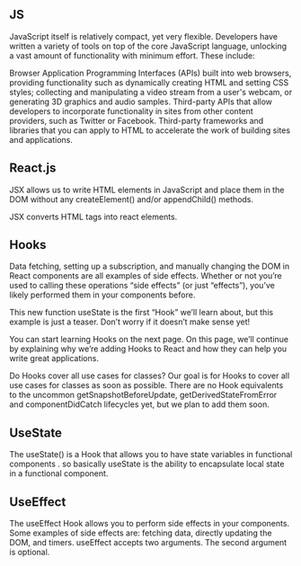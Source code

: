 ## JS

JavaScript itself is relatively compact, yet very flexible. Developers have written a variety of tools on top of the core JavaScript language, unlocking a vast amount of functionality with minimum effort. These include:

Browser Application Programming Interfaces (APIs) built into web browsers, providing functionality such as dynamically creating HTML and setting CSS styles; collecting and manipulating a video stream from a user's webcam, or generating 3D graphics and audio samples.
Third-party APIs that allow developers to incorporate functionality in sites from other content providers, such as Twitter or Facebook.
Third-party frameworks and libraries that you can apply to HTML to accelerate the work of building sites and applications.

## React.js
JSX allows us to write HTML elements in JavaScript and place them in the DOM without any createElement()  and/or appendChild() methods.

JSX converts HTML tags into react elements.

## Hooks 
Data fetching, setting up a subscription, and manually changing the DOM in React components are all examples of side effects. Whether or not you’re used to calling these operations “side effects” (or just “effects”), you’ve likely performed them in your components before.

This new function useState is the first “Hook” we’ll learn about, but this example is just a teaser. Don’t worry if it doesn’t make sense yet!

You can start learning Hooks on the next page. On this page, we’ll continue by explaining why we’re adding Hooks to React and how they can help you write great applications.

Do Hooks cover all use cases for classes?
Our goal is for Hooks to cover all use cases for classes as soon as possible. There are no Hook equivalents to the uncommon getSnapshotBeforeUpdate, getDerivedStateFromError and componentDidCatch lifecycles yet, but we plan to add them soon.

## UseState

The useState() is a Hook that allows you to have state variables in functional components . so basically useState is the ability to encapsulate local state in a functional component.

## UseEffect 

The useEffect Hook allows you to perform side effects in your components. Some examples of side effects are: fetching data, directly updating the DOM, and timers. useEffect accepts two arguments. The second argument is optional.
